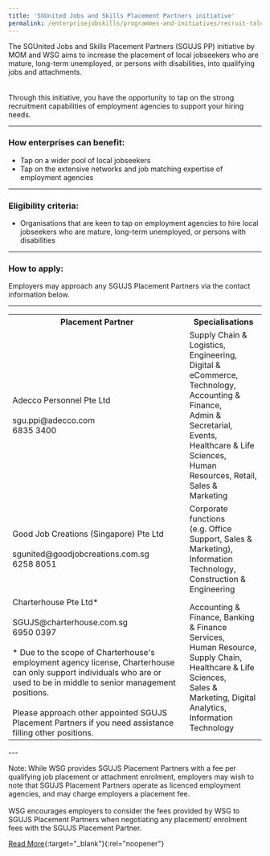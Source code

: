 ```yaml
---
title: 'SGUnited Jobs and Skills Placement Partners initiative'
permalink: /enterprisejobskills/programmes-and-initiatives/recruit-talent/sgunited-jobs-and-skills-placement-partners-initiative/
---
```


The SGUnited Jobs and Skills Placement Partners (SGUJS PP) initiative by MOM and WSG aims to increase the placement of local jobseekers who are mature, long-term unemployed, or persons with disabilities, into qualifying jobs and attachments.<br><br><br>Through this initiative, you have the opportunity to tap on the strong recruitment capabilities of employment agencies to support your hiring needs.

---

### How enterprises can benefit:

<ul><li> Tap on a wider pool of local jobseekers</li><li>Tap on the extensive networks and job matching expertise of employment agencies</li></ul>

---

### Eligibility criteria:

<ul><li> Organisations that are keen to tap on employment agencies to hire local jobseekers who are mature, long-term unemployed, or persons with disabilities</li></ul>

---

### How to apply:

Employers may approach any SGUJS Placement Partners via the contact information below.

---

<table>
<tr>
<th><b>Placement Partner</b></th>
<th><b>Specialisations	</b></th>
</tr>
<tr>
<td>Adecco Personnel Pte Ltd<br><br>sgu.ppi@adecco.com<br>6835 3400</td>
<td>Supply Chain & Logistics,<br>Engineering, Digital & eCommerce,<br>Technology, Accounting & Finance,<br>Admin & Secretarial,<br>Events, Healthcare & Life Sciences,<br>Human Resources, Retail,<br>Sales & Marketing</td>
</tr>
<tr>
<td>Good Job Creations (Singapore) Pte Ltd<br><br>sgunited@goodjobcreations.com.sg<br>6258 8051</td>
<td>Corporate functions<br>(e.g. Office Support, Sales & Marketing),<br>Information Technology,<br>Construction & Engineering</td>
</tr>
<tr>
<td>Charterhouse Pte Ltd*<br><br>SGUJS@charterhouse.com.sg<br>6950 0397 <br><br>* Due to the scope of Charterhouse's employment agency license, Charterhouse can only support individuals who are or used to be in middle to senior management positions.<br><br>Please approach other appointed SGUJS Placement Partners if you need assistance filling other positions.</td>
<td>Accounting & Finance, Banking & Finance Services,<br>Human Resource, Supply Chain,<br>Healthcare & Life Sciences,<br>Sales & Marketing, Digital Analytics,<br>Information Technology</td>
</tr>
<tr>
</tr>
</table>
---

Note: While WSG provides SGUJS Placement Partners with a fee per qualifying job placement or attachment enrolment, employers may wish to note that SGUJS Placement Partners operate as licenced employment agencies, and may charge employers a placement fee.<br><br>WSG encourages employers to consider the fees provided by WSG to SGUJS Placement Partners when negotiating any placement/ enrolment fees with the SGUJS Placement Partner.

[Read More](https://go.gov.sg/sgujspp-emp){:target="_blank"}{:rel="noopener"}
<script src="/jquery/resize-tables.js"></script>
